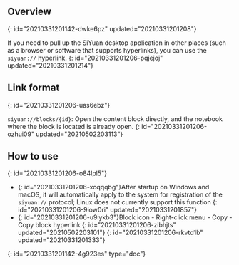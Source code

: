 ## Overview
{: id="20210331201142-dwke6pz" updated="20210331201208"}

If you need to pull up the SiYuan desktop application in other places (such as a browser or software that supports hyperlinks), you can use the `siyuan://` hyperlink.
{: id="20210331201206-pqjejoj" updated="20210331201214"}

## Link format
{: id="20210331201206-uas6ebz"}

`siyuan://blocks/{id}`: Open the content block directly, and the notebook where the block is located is already open.
{: id="20210331201206-ozhui09" updated="20210502203113"}

## How to use
{: id="20210331201206-o84lpl5"}

* {: id="20210331201206-xoqqqbg"}After startup on Windows and macOS, it will automatically apply to the system for registration of the `siyuan://` protocol; Linux does not currently support this function
  {: id="20210331201206-9iow0ri" updated="20210331201857"}
* {: id="20210331201206-u9iykb3"}Block icon - Right-click menu - Copy - Copy block hyperlink
  {: id="20210331201206-zibhjts" updated="20210502203101"}
{: id="20210331201206-rkvtd1b" updated="20210331201333"}


{: id="20210331201142-4g923es" type="doc"}
